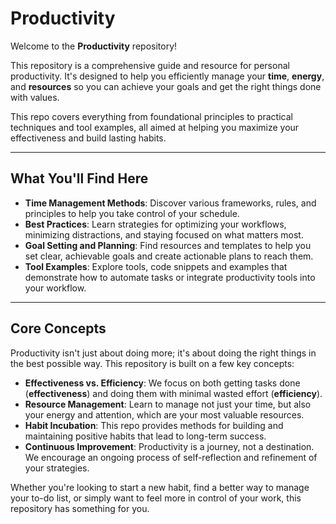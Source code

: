 # Productivity

Welcome to the **Productivity** repository!

This repository is a comprehensive guide and resource for personal productivity. It's designed to help you efficiently manage your **time**, **energy**, and **resources** so you can achieve your goals and get the right things done with values.

This repo covers everything from foundational principles to practical techniques and tool examples, all aimed at helping you maximize your effectiveness and build lasting habits.

---

## What You'll Find Here

* **Time Management Methods**: Discover various frameworks, rules, and principles to help you take control of your schedule.
* **Best Practices**: Learn strategies for optimizing your workflows, minimizing distractions, and staying focused on what matters most.
* **Goal Setting and Planning**: Find resources and templates to help you set clear, achievable goals and create actionable plans to reach them.
* **Tool Examples**: Explore tools, code snippets and examples that demonstrate how to automate tasks or integrate productivity tools into your workflow.

---

## Core Concepts

Productivity isn't just about doing more; it's about doing the right things in the best possible way. This repository is built on a few key concepts:

* **Effectiveness vs. Efficiency**: We focus on both getting tasks done (**effectiveness**) and doing them with minimal wasted effort (**efficiency**).
* **Resource Management**: Learn to manage not just your time, but also your energy and attention, which are your most valuable resources.
* **Habit Incubation**: This repo provides methods for building and maintaining positive habits that lead to long-term success.
* **Continuous Improvement**: Productivity is a journey, not a destination. We encourage an ongoing process of self-reflection and refinement of your strategies.

Whether you're looking to start a new habit, find a better way to manage your to-do list, or simply want to feel more in control of your work, this repository has something for you.

